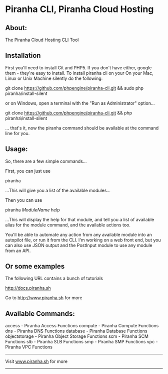 # Piranha CLI, Piranha Cloud Hosting

## About:

The Piranha Cloud Hosting CLI Tool


## Installation

First you'll need to install Git and PHP5. If you don't have either, google them - they're easy to install. To install
piranha cli on your On your Mac, Linux or  Unix Machine silently do the following:

git clone https://github.com/phpengine/piranha-cli.git && sudo php piranha/install-silent

or on Windows, open a terminal with the "Run as Administrator" option...

git clone https://github.com/phpengine/piranha-cli.git && php piranha\install-silent

... that's it, now the piranha command should be available at the command line for you.


## Usage:

So, there are a few simple commands...

First, you can just use

piranha

...This will give you a list of the available modules...

Then you can use

piranha *ModuleName* help

...This will display the help for that module, and tell you a list of available alias for the module command, and the
available actions too.

You'll be able to automate any action from any available module into an autopilot file, or run it from the CLI. I'm
working on a web front end, but you can also use JSON output and the PostInput module to use any module from an API.


## Or some examples

The following URL contains a bunch of tutorials

http://docs.piranha.sh

Go to http://www.piranha.sh for more


## Available Commands:

access - Piranha Access Functions
compute - Piranha Compute Functions
dns - Piranha DNS Functions
database - Piranha Database Functions
objectstorage - Piranha Object Storage Functions
scm - Piranha SCM Functions
slb - Piranha SLB Functions
smp - Piranha SMP Functions
vpc - Piranha VPC Functions

---------------------------------------
Visit www.piranha.sh for more
******************************